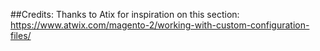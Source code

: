 ##Credits:
Thanks to Atix for inspiration on this section: https://www.atwix.com/magento-2/working-with-custom-configuration-files/